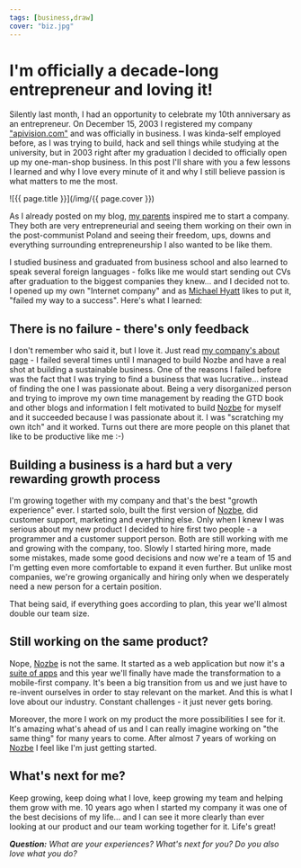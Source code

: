 ```yaml
---
tags: [business,draw]
cover: "biz.jpg"
---
```


# I'm officially a decade-long entrepreneur and loving it!

Silently last month, I had an opportunity to celebrate my 10th anniversary as an entrepreneur. On December 15, 2003 I registered my company ["apivision.com"][4] and was officially in business. I was kinda-self employed before, as I was trying to build, hack and sell things while studying at the university, but in 2003 right after my graduation I decided to officially open up my one-man-shop business. In this post I'll share with you a few lessons I learned and why I love every minute of it and why I still believe passion is what matters to me the most.

<!--More-->

![{{ page.title }}](/img/{{ page.cover }})

As I already posted on my blog, [my parents](/parents) inspired me to start a company. They both are very entrepreneurial and seeing them working on their own in the post-communist Poland and seeing their freedom, ups, downs and everything surrounding entrepreneurship I also wanted to be like them.

I studied business and graduated from business school and also learned to speak several foreign languages - folks like me would start sending out CVs after graduation to the biggest companies they knew... and I decided not to. I opened up my own "Internet company" and as [Michael Hyatt][1] likes to put it, "failed my way to a success". Here's what I learned:



## There is no failure - there's only feedback

I don't remember who said it, but I love it. Just read [my company's about page][2] - I failed several times until I managed to build Nozbe and have a real shot at building a sustainable business. One of the reasons I failed before was the fact that I was trying to find a business that was lucrative... instead of finding the one I was passionate about. Being a very disorganized person and trying to improve my own time management by reading the GTD book and other blogs and information I felt motivated to build [Nozbe][n] for myself and it succeeded because I was passionate about it. I was "scratching my own itch" and it worked. Turns out there are more people on this planet that like to be productive like me :-)

## Building a business is a hard but a very rewarding growth process

I'm growing together with my company and that's the best "growth experience" ever. I started solo, built the first version of [Nozbe][n], did customer support, marketing and everything else. Only when I knew I was serious about my new product I decided to hire first two people - a programmer and a customer support person. Both are still working with me and growing with the company, too. Slowly I started hiring more, made some mistakes, made some good decisions and now we're a team of 15 and I'm getting even more comfortable to expand it even further. But unlike most companies, we're growing organically and hiring only when we desperately need a new person for a certain position.

That being said, if everything goes according to plan, this year we'll almost double our team size.

## Still working on the same product?

Nope, [Nozbe][n] is not the same. It started as a web application but now it's a [suite of apps][3] and this year we'll finally have made the transformation to a mobile-first company. It's been a big transition from us and we just have to re-invent ourselves in order to stay relevant on the market. And this is what I love about our industry. Constant challenges - it just never gets boring.

Moreover, the more I work on my product the more possibilities I see for it. It's amazing what's ahead of us and I can really imagine working on "the same thing" for many years to come. After almost 7 years of working on [Nozbe][n] I feel like I'm just getting started.

## What's next for me?

Keep growing, keep doing what I love, keep growing my team and helping them grow with me. 10 years ago when I started my company it was one of the best decisions of my life... and I can see it more clearly than ever looking at our product and our team working together for it. Life's great!

***Question:*** *What are your experiences? What's next for you? Do you also love what you do?*

[1]: http://MichaelHyatt.com
[2]: http://www.nozbe.com/about
[3]: http://www.nozbe.com/apps
[4]: http://www.apivision.com
[Dropbox]: http://db.tt/kD7Liux
[Evernote]: /how-i-use-evernote
[iPadOnly]: /ipadonly
[#iPadOnly]: http://ipadonly.com/
[Nozbe]: http://www.nozbe.com/
[Productive! Magazine]: http://www.productivemag.com/
[Productive! Show]: /productive_show
[@MSliwinski]: http://twitter.com/MSliwinski

[n]: https://michael.gratis/nozbe